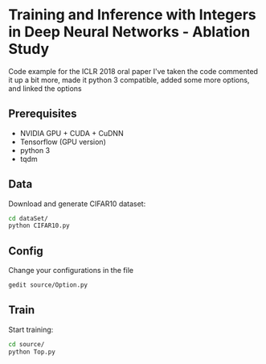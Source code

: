 # Training and Inference with Integers in Deep Neural Networks - Ablation Study

Code example for the ICLR 2018 oral paper
I've taken the code commented it up a bit more, made it python 3 compatible, added some more options, and linked the options 

## Prerequisites
- NVIDIA GPU + CUDA + CuDNN
- Tensorflow (GPU version)
- python 3
- tqdm


## Data
Download and generate CIFAR10 dataset: 
```bash
cd dataSet/
python CIFAR10.py
```

## Config
Change your configurations in the file
```bash
gedit source/Option.py
```
## Train
Start training:
```bash
cd source/
python Top.py
```


